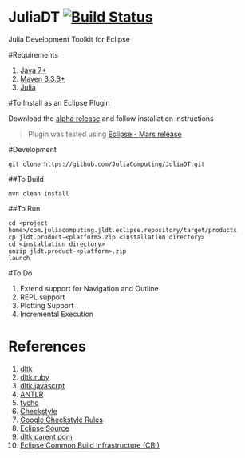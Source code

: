 # JuliaDT [![Build Status](https://travis-ci.org/JuliaComputing/JuliaDT.svg?branch=master)](https://travis-ci.org/JuliaComputing/JuliaDT)

Julia Development Toolkit for Eclipse

#Requirements

1. [Java 7+](http://www.oracle.com/technetwork/java/javase/overview/index.html)
2. [Maven  3.3.3+](https://maven.apache.org/)
3. [Julia](http://julialang.org/downloads/)


#To Install as an Eclipse Plugin
   
Download the [alpha release](https://github.com/JuliaComputing/JuliaDT/releases/tag/v0.0.1) and follow installation instructions

> Plugin was tested using [Eclipse - Mars release](https://eclipse.org/mars/)

#Development

    git clone https://github.com/JuliaComputing/JuliaDT.git

##To Build

    mvn clean install


##To Run 

    cd <project home>/com.juliacomputing.jldt.eclipse.repository/target/products
    cp jldt.product-<platform>.zip <installation directory>
    cd <installation directory>
    unzip jldt.product-<platform>.zip
    launch

  
#To Do    
    
1. Extend support for Navigation and Outline
2. REPL support
3. Plotting Support
4. Incremental Execution

 
# References

1. [dltk](https://wiki.eclipse.org/DLTK)
2. [dltk.ruby](https://github.com/eclipse/dltk.ruby)
3. [dltk.javascrpt](https://github.com/eclipse/dltk.javascript)
4. [ANTLR](http://www.ANTLR.org)
5. [tycho](https://eclipse.org/tycho/)
6. [Checkstyle](http://eclipse-cs.sourceforge.net/#!/)
7. [Google Checkstyle Rules](https://github.com/checkstyle/checkstyle/blob/master/src/main/resources/google_checks.xml)
8. [Eclipse Source](https://git.eclipse.org/c/)
9. [dltk parent pom](https://git.eclipse.org/c/dltk/org.eclipse.dltk.releng.git/tree/build/pom.xml)
10. [Eclipse Common Build Infrastructure (CBI)](http://www.eclipse.org/community/eclipse_newsletter/2013/august/article3.php)

    
 

